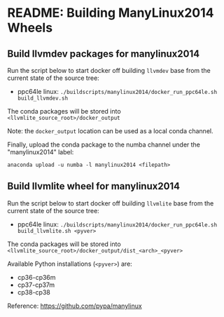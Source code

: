 # README: Building ManyLinux2014 Wheels


## Build llvmdev packages for manylinux2014

Run the script below to start docker off building `llvmdev` base from the current state of the source tree:

- ppc64le linux: `./buildscripts/manylinux2014/docker_run_ppc64le.sh build_llvmdev.sh`

The conda packages will be stored into `<llvmlite_source_root>/docker_output`

Note: the `docker_output` location can be used as a local conda channel.

Finally, upload the conda package to the numba channel under the "manylinux2014" label:

`anaconda upload -u numba -l manylinux2014 <filepath>`


## Build llvmlite wheel for manylinux2014

Run the script below to start docker off building `llvmlite` base from the current state of the source tree:

- ppc64le linux: `./buildscripts/manylinux2014/docker_run_ppc64le.sh build_llvmlite.sh <pyver>`

The conda packages will be stored into `<llvmlite_source_root>/docker_output/dist_<arch>_<pyver>`

Available Python installations (`<pyver>`) are:

- cp36-cp36m
- cp37-cp37m
- cp38-cp38


Reference: https://github.com/pypa/manylinux
